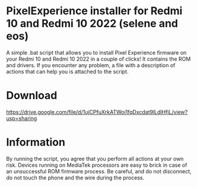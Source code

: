 # PixelExperience installer for Redmi 10 and Redmi 10 2022 (selene and eos)
A simple .bat script that allows you to install Pixel Experience firmware on your Redmi 10 and Redmi 10 2022 in a couple of clicks!
It contains the ROM and drivers. If you encounter any problem, a file with a description of actions that can help you is attached to the script.
# Download
https://drive.google.com/file/d/1ujCPfuXrkATWoi1fqDxcdat9lLdlHfjL/view?usp=sharing
# Information
By running the script, you agree that you perform all actions at your own risk. Devices running on MediaTek processors are easy to brick in case of an unsuccessful ROM firmware process. Be careful, and do not disconnect, do not touch the phone and the wire during the process.
